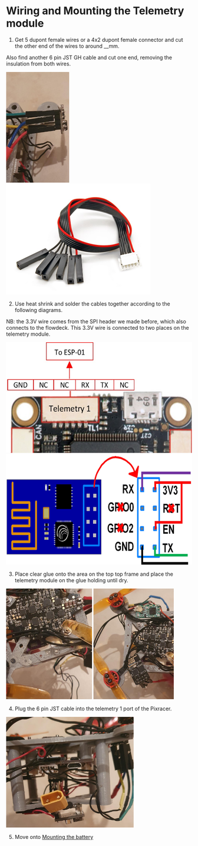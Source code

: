 # Wiring and Mounting the Telemetry module

1. Get 5 dupont female wires or a 4x2 dupont female connector and cut the other end of the wires to around __mm.

Also find another 6 pin JST GH cable and cut one end, removing the insulation from both wires.

<img src="/./Images/Instructions/13.jpeg" height="300"> <img src="/./Images/Instructions/esp6pin.jpg" height="300">
 
2. Use heat shrink and solder the cables together according to the following diagrams.

NB: the 3.3V wire comes from the SPI header we made before, which also connects to the flowdeck. This 3.3V wire is connected to two places on the telemetry module.

<img src="/./Images/Instructions/ESP.jpg" height="300"> <img src="/./Images/Instructions/ESPmodule.jpg" height="300">

3. Place clear glue onto the area on the top top frame and place the telemetry module on the glue holding until dry.

<img src="/./Images/Instructions/28.jpeg" height="300"> <img src="/./Images/Instructions/29.jpeg" height="300">

4. Plug the 6 pin JST cable into the telemetry 1 port of the Pixracer.

<img src="/./Images/Instructions/30.jpeg" height="300">

5. Move onto [Mounting the battery](./mount_bat.md)
